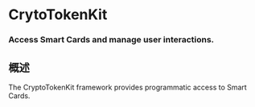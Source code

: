 # CrytoTokenKit
### Access Smart Cards and manage user interactions.
## 概述
The CryptoTokenKit framework provides programmatic access to Smart Cards.
